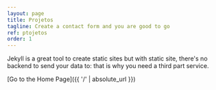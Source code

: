 ```yaml
---
layout: page
title: Projetos
tagline: Create a contact form and you are good to go
ref: ptojetos
order: 1
---
```


Jekyll is a great tool to create static sites but with static site, there's no backend to send your data to: that is why you need a third part service.

[Go to the Home Page]({{ '/' | absolute_url }})
